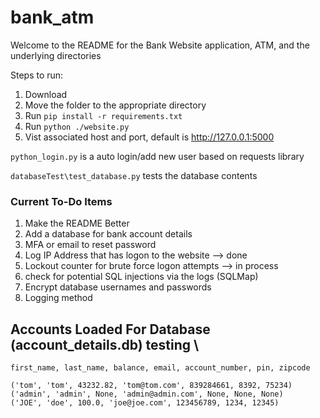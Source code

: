 # bank_atm

Welcome to the README for the Bank Website application, ATM, and the underlying directories

Steps to run:

1. Download
2. Move the folder to the appropriate directory
3. Run `pip install -r requirements.txt`
4. Run `python ./website.py`
5. Vist associated host and port, default is <http://127.0.0.1:5000>

`python_login.py` is a auto login/add new user based on requests library

`databaseTest\test_database.py` tests the database contents

### Current To-Do Items ###

1. Make the README Better
2. Add a database for bank account details
3. MFA or email to reset password
4. Log IP Address that has logon to the website --> done 
5. Lockout counter for brute force logon attempts --> in process
6. check for potential SQL injections via the logs (SQLMap)
7. Encrypt database usernames and passwords
8. Logging method


## Accounts Loaded For Database (account_details.db) testing \
```first_name, last_name, balance, email, account_number, pin, zipcode```

```
('tom', 'tom', 43232.82, 'tom@tom.com', 839284661, 8392, 75234)
('admin', 'admin', None, 'admin@admin.com', None, None, None)
('JOE', 'doe', 100.0, 'joe@joe.com', 123456789, 1234, 12345)
```